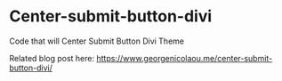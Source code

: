 # Center-submit-button-divi
Code that will Center Submit Button Divi Theme

Related blog post here: https://www.georgenicolaou.me/center-submit-button-divi/